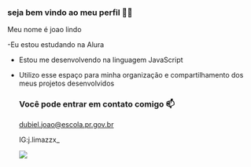 ### seja bem vindo ao meu perfil 🐢💙

Meu nome é joao lindo

 -Eu estou estudando na Alura
 - Estou me desenvolvendo na linguagem JavaScript
 - Utilizo esse espaço para minha organização e compartilhamento dos meus projetos desenvolvidos

   ### Você pode entrar em contato comigo 📫
   
   dubiel.joao@escola.pr.gov.br
   
   IG:j.limazzx_

   ![](https://media.tenor.com/IJASx_rtZLkAAAAi/spinning-duck.gif)
